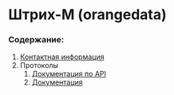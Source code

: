 # Штрих-М (orangedata)


### Содержание:

1. [Контактная информация](contacts.md)
1. Протоколы 
    1. [Документация по API](https://github.com/orangedata-official/API)
    1. [Документация](https://github.com/orangedata-official)
